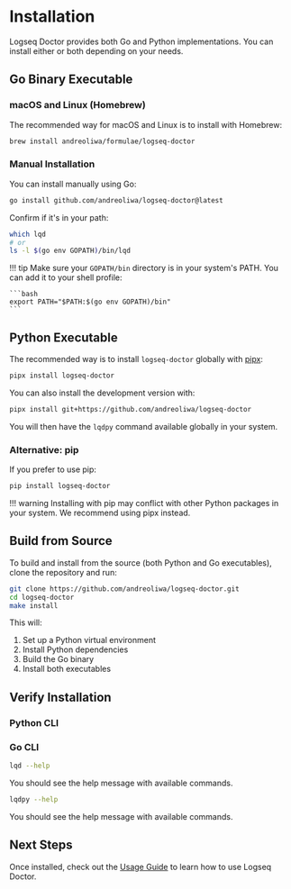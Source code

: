 # Installation

Logseq Doctor provides both Go and Python implementations. You can install either or both depending on your needs.

## Go Binary Executable

### macOS and Linux (Homebrew)

The recommended way for macOS and Linux is to install with Homebrew:

```bash
brew install andreoliwa/formulae/logseq-doctor
```

### Manual Installation

You can install manually using Go:

```bash
go install github.com/andreoliwa/logseq-doctor@latest
```

Confirm if it's in your path:

```bash
which lqd
# or
ls -l $(go env GOPATH)/bin/lqd
```

!!! tip
Make sure your `GOPATH/bin` directory is in your system's PATH. You can add it to your shell profile:

    ```bash
    export PATH="$PATH:$(go env GOPATH)/bin"
    ```

## Python Executable

The recommended way is to install `logseq-doctor` globally with [pipx](https://github.com/pypa/pipx):

```bash
pipx install logseq-doctor
```

You can also install the development version with:

```bash
pipx install git+https://github.com/andreoliwa/logseq-doctor
```

You will then have the `lqdpy` command available globally in your system.

### Alternative: pip

If you prefer to use pip:

```bash
pip install logseq-doctor
```

!!! warning
Installing with pip may conflict with other Python packages in your system. We recommend using pipx instead.

## Build from Source

To build and install from the source (both Python and Go executables), clone the repository and run:

```bash
git clone https://github.com/andreoliwa/logseq-doctor.git
cd logseq-doctor
make install
```

This will:

1. Set up a Python virtual environment
2. Install Python dependencies
3. Build the Go binary
4. Install both executables

## Verify Installation

### Python CLI

### Go CLI

```bash
lqd --help
```

You should see the help message with available commands.

```bash
lqdpy --help
```

You should see the help message with available commands.

## Next Steps

Once installed, check out the [Usage Guide](usage.md) to learn how to use Logseq Doctor.
